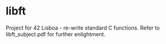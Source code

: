 # libft
Project for 42 Lisboa - re-write standard C functions.
Refer to libft_subject.pdf for further enlightment.
